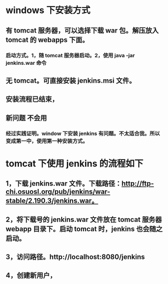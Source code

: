 # windows 下安装方式

## 有 tomcat 服务器，可以选择下载 war 包。解压放入 tomcat 的 webapps 下面。

### 启动方式。1，随 tomcat 服务器启动。2，使用 java -jar jenkins.war 命令

## 无 tomcat。可直接安装 jenkins.msi 文件。

## 安装流程已结束，

## 新问题 不会用

### 经过实践证明。window 下安装 jenkins 有问题。不太适合我。所以变成第一中，使用第一种安装方式。

# tomcat 下使用 jenkins 的流程如下

## 1，下载 jenkins.war 文件。下载路径：http://ftp-chi.osuosl.org/pub/jenkins/war-stable/2.190.3/jenkins.war。

## 2，将下载号的 jenkins.war 文件放在 tomcat 服务器 webapp 目录下。启动 tomcat 时，jenkins 也会随之启动。

## 3，访问路径。http://localhost:8080/jenkins

## 4，创建新用户，
